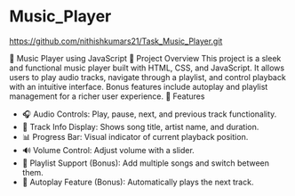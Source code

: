 # Music_Player
https://github.com/nithishkumars21/Task_Music_Player.git


🎵 Music Player using JavaScript
📌 Project Overview
This project is a sleek and functional music player built with HTML, CSS, and JavaScript. It allows users to play audio tracks, navigate through a playlist, and control playback with an intuitive interface. Bonus features include autoplay and playlist management for a richer user experience.
🚀 Features
- 🎧 Audio Controls: Play, pause, next, and previous track functionality.
- 📝 Track Info Display: Shows song title, artist name, and duration.
- 📊 Progress Bar: Visual indicator of current playback position.
- 🔊 Volume Control: Adjust volume with a slider.
- 📂 Playlist Support (Bonus): Add multiple songs and switch between them.
- 🔁 Autoplay Feature (Bonus): Automatically plays the next track.
